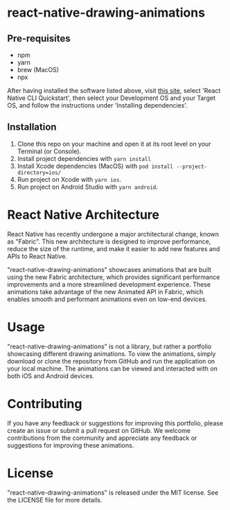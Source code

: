 # react-native-drawing-animations

## Pre-requisites

- npm
- yarn
- brew (MacOS)
- npx

After having installed the software listed above, visit 
[this site](https://reactnative.dev/docs/environment-setup), select 'React 
Native CLI Quickstart', then select your Development OS and your Target OS, and 
follow the instructions under 'Installing dependencies'.

## Installation

1. Clone this repo on your machine and open it at its root level on your 
Terminal (or Console).
2. Install project dependencies with `yarn install`
3. Install Xcode dependencies (MacOS) with `pod install --project-directory=ios/`
4. Run project on Xcode with `yarn ios`.
5. Run project on Android Studio with `yarn android`.

# React Native Architecture
React Native has recently undergone a major architectural change, known as "Fabric". This new architecture is designed to improve performance, reduce the size of the runtime, and make it easier to add new features and APIs to React Native.

"react-native-drawing-animations" showcases animations that are built using the new Fabric architecture, which provides significant performance improvements and a more streamlined development experience. These animations take advantage of the new Animated API in Fabric, which enables smooth and performant animations even on low-end devices.

# Usage
"react-native-drawing-animations" is not a library, but rather a portfolio showcasing different drawing animations. To view the animations, simply download or clone the repository from GitHub and run the application on your local machine. The animations can be viewed and interacted with on both iOS and Android devices.

# Contributing
If you have any feedback or suggestions for improving this portfolio, please create an issue or submit a pull request on GitHub. We welcome contributions from the community and appreciate any feedback or suggestions for improving these animations.

# License
"react-native-drawing-animations" is released under the MIT license. See the LICENSE file for more details.